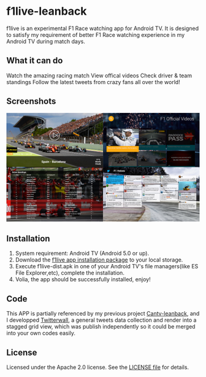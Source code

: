 # f1live-leanback

f1live is an experimental F1 Race watching app for Android TV. It is designed to satisfy my requirement of better F1 Race watching experience in my Android TV during match days. 

## What it can do

Watch the amazing racing match
View offical videos
Check driver & team standings
Follow the latest tweets from crazy fans all over the world!

## Screenshots

[![Screenshot](screenshot.jpg)](https://github.com/q1yh/f1live-leanback/raw/master/screenshot.jpg)

## Installation
1. System requirement: Android TV (Android 5.0 or up).
2. Download the [f1live app installation package](https://github.com/q1yh/f1live-leanback/raw/master/f1live-dist.apk) to your local storage.
3. Execute f1live-dist.apk in one of your Android TV's file managers(like ES File Explorer,etc), complete the installation.
4. Volia, the app should be successfully installed, enjoy! 

## Code

This APP is partially referenced by my previous project [Cantv-leanback](https://github.com/q1yh/cantv-leanback/), and I developped [Twitterwall](https://github.com/q1yh/twitterwall/), a general tweets data collection and render into a stagged grid view, which was publish independently so it could be merged into your own codes easily.

## License

Licensed under the Apache 2.0 license. See the [LICENSE file][license] for details.

[license]: LICENSE

